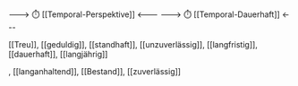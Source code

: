 ---> ⏱️ [[Temporal-Perspektive]] <---
---> ⏱️ [[Temporal-Dauerhaft]] <---

[[Treu]], [[geduldig]], [[standhaft]], [[unzuverlässig]], [[langfristig]], [[dauerhaft]], [[langjährig]]

, [[langanhaltend]], [[Bestand]], [[zuverlässig]]